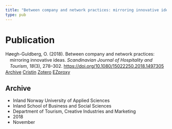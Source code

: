 ```yaml
---
title: "Between company and network practices: mirroring innovative ideas"
type: pub
---
```

<h1>Publication</h1>
<article id="csl-bib-container-LIHR84CI" class="csl-bib-container">
  <div class="csl-bib-body" style="line-height: 1.35; padding-left: 1em; text-indent:-1em;">
  <div class="csl-entry">H&#xF8;egh-Guldberg, O. (2018). Between company and network practices: mirroring innovative ideas. <i>Scandinavian Journal of Hospitality and Tourism</i>, <i>18</i>(3), 278&#x2013;302. <a href="https://doi.org/10.1080/15022250.2018.1497305">https://doi.org/10.1080/15022250.2018.1497305</a></div>
</div>
  <div class="csl-bib-buttons">
    <a href="#taxonomy-article-LIHR84CI" class="csl-bib-button">Archive</a>
    <a href="https://app.cristin.no/results/show.jsf?id=1625878" alt="Cristin URL" class="csl-bib-button">Cristin</a>
    <a href="http://zotero.org/groups/5022929/items/LIHR84CI" alt="Zotero URL" class="csl-bib-button">Zotero</a>
    <a href="http://ezproxy.inn.no/login?url=https://doi.org/10.1080/15022250.2018.1497305" class="csl-bib-button">EZproxy</a>
  </div>
  <div id="csl-bib-meta-container-LIHR84CI"></div>
</article>
<div id="csl-bib-meta-LIHR84CI" class="csl-bib-meta">
  <article id="taxonomy-article-LIHR84CI" class="taxonomy-article">
    <h1>Archive</h1>
    <ul>
      <li>Inland Norway University of Applied Sciences</li>
      <li>Inland School of Business and Social Sciences</li>
      <li>Department of Tourism, Creative Industries and Marketing</li>
      <li>2018</li>
      <li>November</li>
    </ul>
  </article>
</div>
